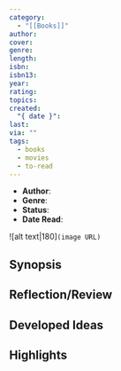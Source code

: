 ```yaml
---
category:
  - "[[Books]]"
author: 
cover: 
genre: 
length: 
isbn: 
isbn13: 
year: 
rating: 
topics: 
created:
  "{ date }": 
last: 
via: ""
tags:
  - books
  - movies
  - to-read
---
```

- **Author**: 
- **Genre**: 
- **Status**: 
- **Date Read**:


![alt text|180]`(image URL)`

## Synopsis


## Reflection/Review


## Developed Ideas


## Highlights